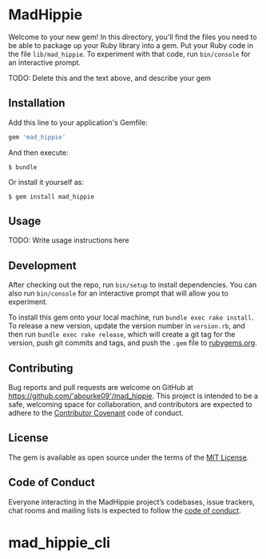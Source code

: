 # MadHippie

Welcome to your new gem! In this directory, you'll find the files you need to be able to package up your Ruby library into a gem. Put your Ruby code in the file `lib/mad_hippie`. To experiment with that code, run `bin/console` for an interactive prompt.

TODO: Delete this and the text above, and describe your gem

## Installation

Add this line to your application's Gemfile:

```ruby
gem 'mad_hippie'
```

And then execute:

    $ bundle

Or install it yourself as:

    $ gem install mad_hippie

## Usage

TODO: Write usage instructions here

## Development

After checking out the repo, run `bin/setup` to install dependencies. You can also run `bin/console` for an interactive prompt that will allow you to experiment.

To install this gem onto your local machine, run `bundle exec rake install`. To release a new version, update the version number in `version.rb`, and then run `bundle exec rake release`, which will create a git tag for the version, push git commits and tags, and push the `.gem` file to [rubygems.org](https://rubygems.org).

## Contributing

Bug reports and pull requests are welcome on GitHub at https://github.com/'abourke09'/mad_hippie. This project is intended to be a safe, welcoming space for collaboration, and contributors are expected to adhere to the [Contributor Covenant](http://contributor-covenant.org) code of conduct.

## License

The gem is available as open source under the terms of the [MIT License](https://opensource.org/licenses/MIT).

## Code of Conduct

Everyone interacting in the MadHippie project’s codebases, issue trackers, chat rooms and mailing lists is expected to follow the [code of conduct](https://github.com/'abourke09'/mad_hippie/blob/master/CODE_OF_CONDUCT.md).
# mad_hippie_cli
